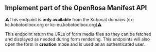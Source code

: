 ## Implement part of the OpenRosa Manifest API

⚠️This endpoint is **only available** from the Kobocat domains (ex: kc.kobotoolbox.org or kc-eu.kobotoolbox.org)⚠️

This endpoint return the URLs of form media files so they can be fetched and displayed as needed during form rendering.
This endpoints will also open the form in **creation** mode and is used as an authenticated user.
